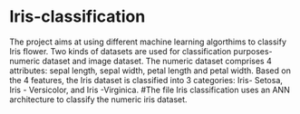 # Iris-classification
The project aims at using different machine learning algorthims to classify Iris flower.
Two kinds of datasets are used for classification purposes- numeric dataset and image dataset. The numeric dataset comprises 4 attributes: sepal length, sepal width, petal length and petal width. Based on the 4 features, the Iris dataset is classified into 3 categories: Iris- Setosa, Iris - Versicolor, and Iris -Virginica.
#The file Iris classification uses an ANN architecture to classify the numeric iris dataset.
